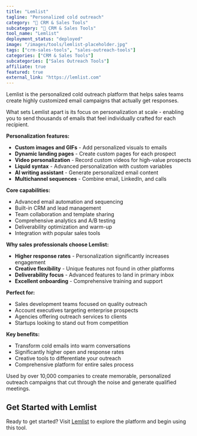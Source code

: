```yaml
---
title: "Lemlist"
tagline: "Personalized cold outreach"
category: "🎯 CRM & Sales Tools"
subcategory: "🎯 CRM & Sales Tools"
tool_name: "Lemlist"
deployment_status: "deployed"
image: "/images/tools/lemlist-placeholder.jpg"
tags: ["crm-sales-tools", "sales-outreach-tools"]
categories: ["CRM & Sales Tools"]
subcategories: ["Sales Outreach Tools"]
affiliate: true
featured: true
external_link: "https://lemlist.com"
---
```

Lemlist is the personalized cold outreach platform that helps sales teams create highly customized email campaigns that actually get responses.

What sets Lemlist apart is its focus on personalization at scale - enabling you to send thousands of emails that feel individually crafted for each recipient.

**Personalization features:**
- **Custom images and GIFs** - Add personalized visuals to emails
- **Dynamic landing pages** - Create custom pages for each prospect
- **Video personalization** - Record custom videos for high-value prospects
- **Liquid syntax** - Advanced personalization with custom variables
- **AI writing assistant** - Generate personalized email content
- **Multichannel sequences** - Combine email, LinkedIn, and calls

**Core capabilities:**
- Advanced email automation and sequencing
- Built-in CRM and lead management
- Team collaboration and template sharing
- Comprehensive analytics and A/B testing
- Deliverability optimization and warm-up
- Integration with popular sales tools

**Why sales professionals choose Lemlist:**
- **Higher response rates** - Personalization significantly increases engagement
- **Creative flexibility** - Unique features not found in other platforms
- **Deliverability focus** - Advanced features to land in primary inbox
- **Excellent onboarding** - Comprehensive training and support

**Perfect for:**
- Sales development teams focused on quality outreach
- Account executives targeting enterprise prospects
- Agencies offering outreach services to clients
- Startups looking to stand out from competition

**Key benefits:**
- Transform cold emails into warm conversations
- Significantly higher open and response rates
- Creative tools to differentiate your outreach
- Comprehensive platform for entire sales process

Used by over 10,000 companies to create memorable, personalized outreach campaigns that cut through the noise and generate qualified meetings.

## Get Started with Lemlist

Ready to get started? Visit [Lemlist](https://lemlist.com) to explore the platform and begin using this tool.